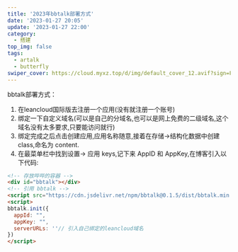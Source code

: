 ```yaml
---
title: '2023年bbtalk部署方式'
date: '2023-01-27 20:05'
update: '2023-01-27 22:00'
category:
  - 搭建
top_img: false
tags:
  - artalk
  - butterfly
swiper_cover: https://cloud.myxz.top/d/img/default_cover_12.avif?sign=Fh0qjJ9vC0ggdUzVfIA6NxMOnaSx7pnhVfAzHm45oOs=:0
---
```

bbtalk部署方式：
1. 在leancloud国际版去注册一个应用(没有就注册一个账号)
2. 绑定一下自定义域名(可以是自己的分域名,也可以是网上免费的二级域名,这个域名没有太多要求,只要能访问就行)
3. 绑定完成之后点击创建应用,应用名称随意,接着在存储→结构化数据中创建 class,命名为 content.
4. 在最菜单栏中找到设置-> 应用 keys,记下来 AppID 和 AppKey,在博客引入以下代码:
``` html
<!-- 存放哔哔的容器 -->
<div id="bbtalk"></div>
<!-- 引用 bbtalk -->
<script src="https://cdn.jsdelivr.net/npm/bbtalk@0.1.5/dist/bbtalk.min.js"></script>
<script>
bbtalk.init({
  appId: "",
  appKey: "",
  serverURLs: ''// 引入自己绑定的leancloud域名
})
</script>
```